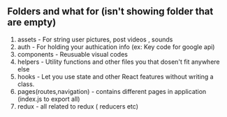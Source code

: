 ## Folders and what for (isn't showing folder that are empty)
1. assets       -  For string user pictures, post videos , sounds
2. auth         -  For holding your authication info (ex: Key code for google api)
3. components   -  Reusuable visual codes 
4. helpers      -  Utility functions and other files you that dosen't fit anywhere else
5. hooks        -  Let you use state and other React features without writing a class.
6. pages(routes,navigation) -  contains different pages in application (index.js to export all)
7. redux        - all related to redux ( reducers etc)